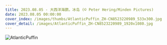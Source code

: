 ```yaml
---
title: 2023.08.05 - 大西洋海鹦，冰岛 (© Peter Hering/Minden Pictures)
date: 2023.08.05 00:00:00
cover_index: /images/thumbs/AtlanticPuffin_ZH-CN8523220989_533x300.jpg
cover_detail: /images/AtlanticPuffin_ZH-CN8523220989_1920x1080.jpg
---
```


![AtlanticPuffin](/images/AtlanticPuffin_ZH-CN8523220989_1920x1080.jpg)
